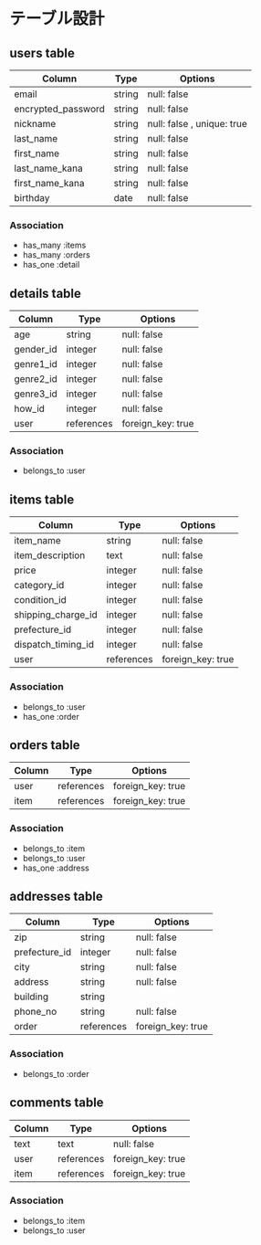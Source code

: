 # テーブル設計

## users table

| Column             | Type   | Options                    |
| ------------------ | ------ | -------------------------- |
| email              | string | null: false                |
| encrypted_password | string | null: false                |
| nickname           | string | null: false , unique: true |
| last_name          | string | null: false                |
| first_name         | string | null: false                |
| last_name_kana     | string | null: false                |
| first_name_kana    | string | null: false                |
| birthday           | date   | null: false                |

### Association

- has_many :items
- has_many :orders
- has_one :detail

## details table

| Column    | Type       | Options           |
| --------- | ---------- | ----------------- |
| age       | string     | null: false       |
| gender_id | integer    | null: false       |
| genre1_id | integer    | null: false       |
| genre2_id | integer    | null: false       |
| genre3_id | integer    | null: false       |
| how_id    | integer    | null: false       |
| user      | references | foreign_key: true |

### Association

- belongs_to :user

## items table

| Column             | Type       | Options           |
| ------------------ | ---------- | ----------------- |
| item_name          | string     | null: false       |
| item_description   | text       | null: false       |
| price              | integer    | null: false       |
| category_id        | integer    | null: false       |
| condition_id       | integer    | null: false       |
| shipping_charge_id | integer    | null: false       |
| prefecture_id      | integer    | null: false       |
| dispatch_timing_id | integer    | null: false       |
| user               | references | foreign_key: true |

### Association

- belongs_to :user
- has_one :order

## orders table

| Column | Type       | Options           |
| ------ | ---------- | ----------------- |
| user   | references | foreign_key: true |
| item   | references | foreign_key: true |

### Association

- belongs_to :item
- belongs_to :user
- has_one :address

## addresses table

| Column        | Type       | Options           |
| ------------- | ---------- | ----------------- |
| zip           | string     | null: false       |
| prefecture_id | integer    | null: false       |
| city          | string     | null: false       |
| address       | string     | null: false       |
| building      | string     |                   |
| phone_no      | string     | null: false       |
| order         | references | foreign_key: true |

### Association

- belongs_to :order

## comments table

| Column | Type       | Options           |
| ------ | ---------- | ----------------- |
| text   | text       | null: false       |
| user   | references | foreign_key: true |
| item   | references | foreign_key: true |

### Association

- belongs_to :item
- belongs_to :user
